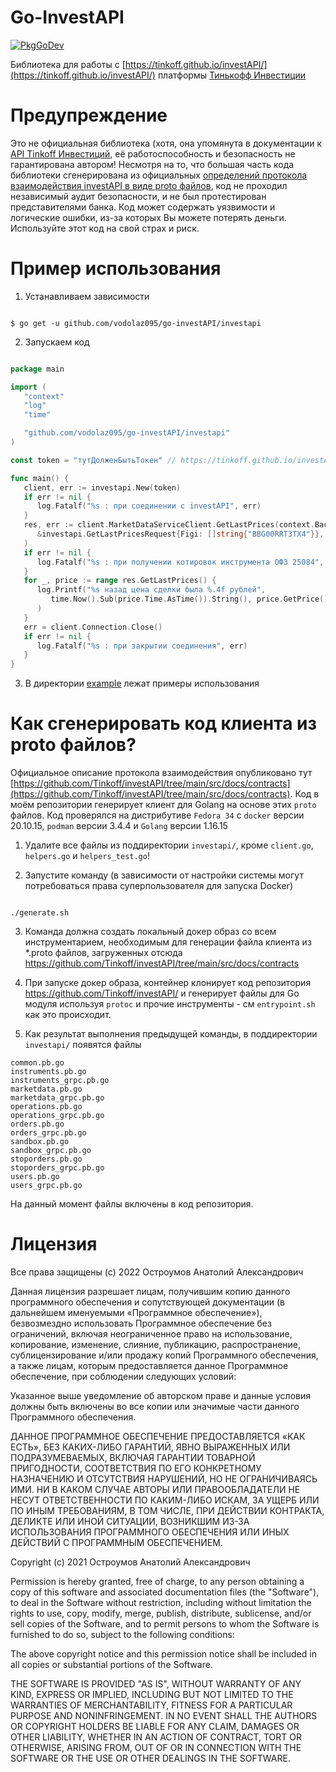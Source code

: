 Go-InvestAPI
=============================
[![PkgGoDev](https://pkg.go.dev/github.com/vodolaz095/go-investAPI/investapi)](https://pkg.go.dev/github.com/vodolaz095/go-investAPI/investapi?tab=doc)

Библиотека для работы с [https://tinkoff.github.io/investAPI/](https://tinkoff.github.io/investAPI/) платформы
[Тинькофф Инвестиции](https://www.tinkoff.ru/sl/AugaFvDlqEP)

Предупреждение
===============================
Это не официальная библиотека (хотя, она упомянута в документации к [API Tinkoff Инвестиций](https://tinkoff.github.io/investAPI/faq_golang/), 
её работоспособность и безопасность не гарантирована автором! Несмотря на то, что большая часть кода библиотеки сгенерирована из официальных 
[определений протокола взаимодействия investAPI в виде proto файлов](https://github.com/Tinkoff/investAPI/tree/main/src/docs/contracts),
код не проходил независимый аудит безопасности, и не был протестирован представителями банка.
Код может содержать уязвимости и логические ошибки, из-за которых Вы можете потерять деньги.
Используйте этот код на свой страх и риск.


Пример использования
===============================

1. Устанавливаем зависимости

```shell

$ go get -u github.com/vodolaz095/go-investAPI/investapi 

```

2. Запускаем код
```go

package main

import (
   "context"
   "log"
   "time"

   "github.com/vodolaz095/go-investAPI/investapi"
)

const token = "тутДолженБытьТокен" // https://tinkoff.github.io/investAPI/grpc/#tinkoff-invest-api_1

func main() {
   client, err := investapi.New(token)
   if err != nil {
      log.Fatalf("%s : при соединении с investAPI", err)
   }
   res, err := client.MarketDataServiceClient.GetLastPrices(context.Background(),
      &investapi.GetLastPricesRequest{Figi: []string{"BBG00RRT3TX4"}},
   )
   if err != nil {
      log.Fatalf("%s : при получении котировок инструмента ОФЗ 25084", err)
   }
   for _, price := range res.GetLastPrices() {
      log.Printf("%s назад цена сделки была %.4f рублей",
         time.Now().Sub(price.Time.AsTime()).String(), price.GetPrice().ToFloat64(),
      )
   }
   err = client.Connection.Close()
   if err != nil {
      log.Fatalf("%s : при закрытии соединения", err)
   }
}

```

3. В директории [example](https://github.com/vodolaz095/go-investAPI/tree/master/example) лежат примеры использования


Как сгенерировать код клиента из proto файлов?
===============================
Официальное описание протокола взаимодействия опубликовано тут [https://github.com/Tinkoff/investAPI/tree/main/src/docs/contracts](https://github.com/Tinkoff/investAPI/tree/main/src/docs/contracts).
Код в моём репозитории генерирует клиент для Golang на основе этих `proto` файлов.
Код проверялся на дистрибутиве `Fedora 34` с `docker` версии 20.10.15, `podman` версии 3.4.4 и `Golang` версии 1.16.15

1. Удалите все файлы из поддиректории `investapi/`, кроме `client.go`, `helpers.go` и `helpers_test.go`!

2. Запустите команду (в зависимости от настройки системы могут потребоваться права суперпользователя для запуска Docker)

```shell

./generate.sh

```
3. Команда должна создать локальный докер образ со всем инструментарием, необходимым для генерации файла клиента
   из *.proto файлов, загруженных отсюда https://github.com/Tinkoff/investAPI/tree/main/src/docs/contracts

4. При запуске докер образа, контейнер клонирует код репозитория https://github.com/Tinkoff/investAPI/ и генерирует
   файлы для Go модуля используя `protoc` и прочие инструменты - см `entrypoint.sh` как это происходит.

5. Как результат выполнения предыдущей команды, в поддиректории `investapi/` появятся файлы

```
common.pb.go
instruments.pb.go
instruments_grpc.pb.go
marketdata.pb.go
marketdata_grpc.pb.go
operations.pb.go
operations_grpc.pb.go
orders.pb.go
orders_grpc.pb.go
sandbox.pb.go
sandbox_grpc.pb.go
stoporders.pb.go
stoporders_grpc.pb.go
users.pb.go
users_grpc.pb.go

```

На данный момент файлы включены в код репозитория.


Лицензия
===============

Все права защищены (c) 2022 Остроумов Анатолий Александрович

Данная лицензия разрешает лицам, получившим копию данного программного обеспечения и сопутствующей документации
(в дальнейшем именуемыми «Программное обеспечение»), безвозмездно использовать Программное обеспечение без ограничений,
включая неограниченное право на использование, копирование, изменение, слияние, публикацию, распространение,
сублицензирование и/или продажу копий Программного обеспечения, а также лицам,
которым предоставляется данное Программное обеспечение, при соблюдении следующих условий:

Указанное выше уведомление об авторском праве и данные условия должны быть
включены во все копии или значимые части данного Программного обеспечения.

ДАННОЕ ПРОГРАММНОЕ ОБЕСПЕЧЕНИЕ ПРЕДОСТАВЛЯЕТСЯ «КАК ЕСТЬ», БЕЗ КАКИХ-ЛИБО ГАРАНТИЙ, ЯВНО ВЫРАЖЕННЫХ ИЛИ ПОДРАЗУМЕВАЕМЫХ,
ВКЛЮЧАЯ ГАРАНТИИ ТОВАРНОЙ ПРИГОДНОСТИ, СООТВЕТСТВИЯ ПО ЕГО КОНКРЕТНОМУ НАЗНАЧЕНИЮ И ОТСУТСТВИЯ НАРУШЕНИЙ,
НО НЕ ОГРАНИЧИВАЯСЬ ИМИ. НИ В КАКОМ СЛУЧАЕ АВТОРЫ ИЛИ ПРАВООБЛАДАТЕЛИ НЕ НЕСУТ ОТВЕТСТВЕННОСТИ ПО КАКИМ-ЛИБО ИСКАМ,
ЗА УЩЕРБ ИЛИ ПО ИНЫМ ТРЕБОВАНИЯМ, В ТОМ ЧИСЛЕ, ПРИ ДЕЙСТВИИ КОНТРАКТА, ДЕЛИКТЕ ИЛИ ИНОЙ СИТУАЦИИ,
ВОЗНИКШИМ ИЗ-ЗА ИСПОЛЬЗОВАНИЯ ПРОГРАММНОГО ОБЕСПЕЧЕНИЯ ИЛИ ИНЫХ ДЕЙСТВИЙ С ПРОГРАММНЫМ ОБЕСПЕЧЕНИЕМ.


Copyright (c) 2021 Остроумов Анатолий Александрович

Permission is hereby granted, free of charge, to any person obtaining a copy of this software and
associated documentation files (the "Software"), to deal in the Software without restriction,
including without limitation the rights to use, copy, modify, merge, publish, distribute,
sublicense, and/or sell copies of the Software, and to permit persons to whom the Software is
furnished to do so, subject to the following conditions:

The above copyright notice and this permission notice shall be included
in all copies or substantial portions of the Software.

THE SOFTWARE IS PROVIDED "AS IS", WITHOUT WARRANTY OF ANY KIND, EXPRESS OR IMPLIED, INCLUDING BUT NOT
LIMITED TO THE WARRANTIES OF MERCHANTABILITY, FITNESS FOR A PARTICULAR PURPOSE AND NONINFRINGEMENT.
IN NO EVENT SHALL THE AUTHORS OR COPYRIGHT HOLDERS BE LIABLE FOR ANY CLAIM, DAMAGES OR OTHER LIABILITY,
WHETHER IN AN ACTION OF CONTRACT, TORT OR OTHERWISE, ARISING FROM, OUT OF OR IN CONNECTION WITH THE SOFTWARE
OR THE USE OR OTHER DEALINGS IN THE SOFTWARE.
